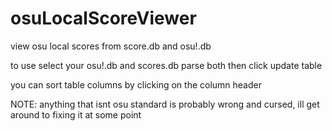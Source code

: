 # osuLocalScoreViewer
view osu local scores from score.db and osu!.db

to use select your osu!.db and scores.db
parse both
then click update table

you can sort table columns by clicking on the column header



NOTE: anything that isnt osu standard is probably wrong and cursed, ill get around to fixing it at some point

